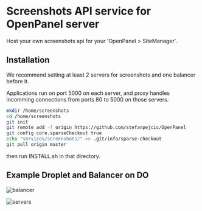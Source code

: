 # Screenshots API service for OpenPanel server

Host your own screenshots api for your 'OpenPanel > SiteManager'.


## Installation

We recommend setting at least 2 servers for screenshots and one balancer before it.

Applications run on port 5000 on each server, and proxy handles incomming connections from ports 80 to 5000 on those servers.
```bash
mkdir /home/screenshots
cd /home/screenshots
git init
git remote add -f origin https://github.com/stefanpejcic/OpenPanel
git config core.sparseCheckout true
echo "services/screenshots/" >> .git/info/sparse-checkout
git pull origin master
```


then run INSTALL.sh in that directory.


## Example Droplet and Balancer on DO

![balancer](https://i.postimg.cc/y8CbnpfH/2024-11-13-13-56.png)


![servers](https://i.postimg.cc/t4dmcdfV/2024-11-13-13-55.png)

